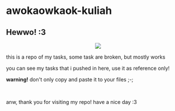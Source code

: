 # awokaowkaok-kuliah
<h2>Hewwo! :3</h2>
<p align="center">
  <img src="[https://picsum.photos/460/300](https://media.tenor.com/BjPnBRcCPwcAAAAd/arisu-aris.gif)">
</p>
<p>this is a repo of my tasks, some task are broken, but mostly works</p>
<p>you can see my tasks that i pushed in here, use it as reference only!</p>
<p><b>warning!</b> don't only copy and paste it to your files ;-;</p>
<br>
<p>anw, thank you for visiting my repo! have a nice day :3</p>
